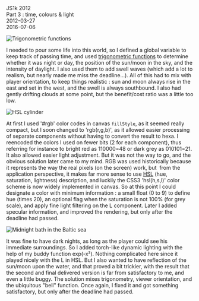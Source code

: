 <div class="series">JS1k 2012</div>
<div class="title">Part 3 : time, colours & light</div>
<div class="pubdate">2012-03-27</div>
<div class="lastmodifdate">2016-07-06</div>

![Trigonometric functions](http://upload.wikimedia.org/wikipedia/commons/thumb/7/71/Sine_cosine_one_period.svg/300px-Sine_cosine_one_period.svg.png "Trigonometric functions")

I needed to pour some life into this world, so I defined a global variable to keep track of passing time, and used [trigonometric functions](https://en.wikipedia.org/wiki/Trigonometric_functions "Trigonometric functions") to determine whether it was night or day, the position of the sun/moon in the sky, and the intensity of daylight. I also used them to add swell waves (which add a lot to realism, but nearly made me miss the deadline...). All of this had to mix with player orientation, to keep things realistic : sun and moon always rise in the east and set in the west, and the swell is always southbound. I also had gently drifting clouds at some point, but the benefit/cost ratio was a little too low.

![HSL cylinder](http://upload.wikimedia.org/wikipedia/commons/thumb/c/cb/HSL_color_solid_cylinder_alpha_lowgamma.png/197px-HSL_color_solid_cylinder_alpha_lowgamma.png "HSL cylinder")

At first I used '#rgb' color codes in canvas `fillStyle`, as it seemed really compact, but I soon changed to 'rgb(r,g,b)', as it allowed easier processing of separate components without having to convert the result to hexa. I reencoded the colors I used on fewer bits (2 for each component), thus referring for instance to bright red as 110000=48 or dark grey as 010101=21. It also allowed easier light adjustment. But it was not the way to go, and the obvious solution later came to my mind. RGB was used historically because it represents the way the real pixels (on the screen) work, but  from the application perspective, it makes far more sense to use [HSL](http://en.wikipedia.org/wiki/HSL_and_HSV "HSL/HSV color schemes") (hue, saturation, lightness) description, and luckily the CSS3 'hsl(h,s,l)' color scheme is now widely implemented in canvas. So at this point I could designate a color with minimum information : a small float (0 to 9) to define hue (times 20), an optional flag when the saturation is not 100% (for grey scale), and apply fine light filtering on the L component. Later I added specular information, and improved the rendering, but only after the deadline had passed.

![Midnight bath in the Baltic sea](http://ehouais.net/blog/wp-content/uploads/2012/03/baltic-150x150.png "Midnight bath in the Baltic sea")

It was fine to have dark nights, as long as the player could see his immediate surroundings. So I added torch-like dynamic lighting with the help of my buddy function exp(-x²). Nothing complicated here since it played nicely with the L in HSL. But I also wanted to have reflection of the sun/moon upon the water, and that proved a bit trickier, with the result that the second and final delivered version is far from satisfactory to me, and even a little buggy. The solution mixes trigonometry, viewer orientation, and the ubiquitous "bell" function. Once again, I fixed it and got something satisfactory, but only after the deadline had passed.
